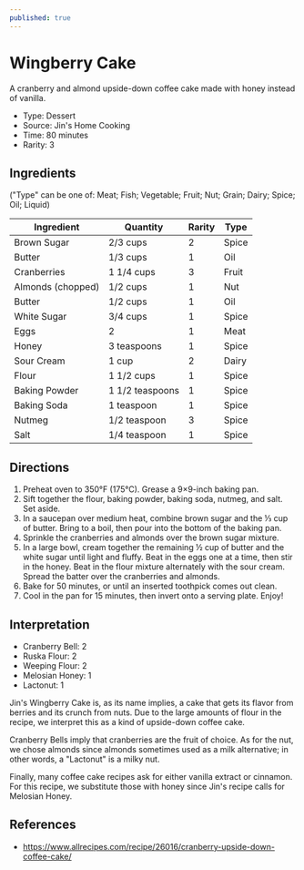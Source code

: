 ```yaml
---
published: true
---
```


# Wingberry Cake

A cranberry and almond upside-down coffee cake made with honey instead of vanilla.

* Type: Dessert
* Source: Jin's Home Cooking
* Time: 80 minutes
* Rarity: 3

## Ingredients

("Type" can be one of: Meat; Fish; Vegetable; Fruit; Nut; Grain; Dairy; Spice; Oil; Liquid)

| Ingredient           | Quantity       | Rarity | Type      |
| -------------------- | -------------- | ------ | --------- |
| Brown Sugar          | 2/3 cups       | 2      | Spice     |
| Butter               | 1/3 cups       | 1      | Oil       |
| Cranberries          | 1 1/4 cups     | 3      | Fruit     |
| Almonds (chopped)    | 1/2 cups       | 1      | Nut       |
| Butter               | 1/2 cups       | 1      | Oil       |
| White Sugar          | 3/4 cups       | 1      | Spice     |
| Eggs                 | 2              | 1      | Meat      |
| Honey                | 3 teaspoons    | 1      | Spice     |
| Sour Cream           | 1 cup          | 2      | Dairy     |
| Flour                | 1 1/2 cups     | 1      | Spice     |
| Baking Powder        | 1 1/2 teaspoons| 1      | Spice     |
| Baking Soda          | 1 teaspoon     | 1      | Spice     |
| Nutmeg               | 1/2 teaspoon   | 3      | Spice     |
| Salt                 | 1/4 teaspoon   | 1      | Spice     |

## Directions

1. Preheat oven to 350°F (175°C). Grease a 9×9-inch baking pan.
2. Sift together the flour, baking powder, baking soda, nutmeg, and salt. Set aside.
3. In a saucepan over medium heat, combine brown sugar and the ⅓ cup of butter. Bring to a boil, then pour into the bottom of the baking pan.
4. Sprinkle the cranberries and almonds over the brown sugar mixture.
5. In a large bowl, cream together the remaining ½ cup of butter and the white sugar until light and fluffy. Beat in the eggs one at a time, then stir in the honey. Beat in the flour mixture alternately with the sour cream. Spread the batter over the cranberries and almonds.
6. Bake for 50 minutes, or until an inserted toothpick comes out clean.
7. Cool in the pan for 15 minutes, then invert onto a serving plate. Enjoy!

## Interpretation

* Cranberry Bell: 2
* Ruska Flour: 2
* Weeping Flour: 2
* Melosian Honey: 1
* Lactonut: 1

Jin's Wingberry Cake is, as its name implies, a cake that gets its flavor from berries and its crunch from nuts. Due to the large amounts of flour in the recipe, we interpret this as a kind of upside-down coffee cake.

Cranberry Bells imply that cranberries are the fruit of choice. As for the nut, we chose almonds since almonds sometimes used as a milk alternative; in other words, a "Lactonut" is a milky nut.

Finally, many coffee cake recipes ask for either vanilla extract or cinnamon. For this recipe, we substitute those with honey since Jin's recipe calls for Melosian Honey.

## References

* https://www.allrecipes.com/recipe/26016/cranberry-upside-down-coffee-cake/